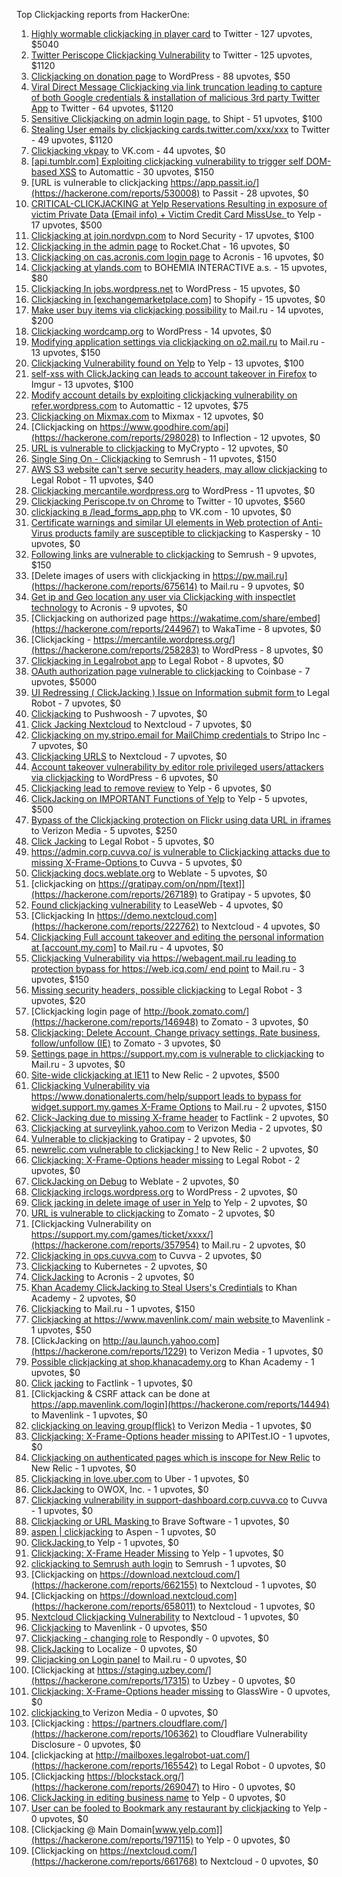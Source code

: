 Top Clickjacking reports from HackerOne:

1. [Highly wormable clickjacking in player card](https://hackerone.com/reports/85624) to Twitter - 127 upvotes, $5040
2. [Twitter Periscope Clickjacking Vulnerability](https://hackerone.com/reports/591432) to Twitter - 125 upvotes, $1120
3. [Clickjacking on donation page](https://hackerone.com/reports/921709) to WordPress - 88 upvotes, $50
4. [Viral Direct Message Clickjacking via link truncation leading to capture of both Google credentials & installation of malicious 3rd party Twitter App](https://hackerone.com/reports/643274) to Twitter - 64 upvotes, $1120
5. [Sensitive Clickjacking on admin login page.](https://hackerone.com/reports/389145) to Shipt - 51 upvotes, $100
6. [Stealing User emails by clickjacking cards.twitter.com/xxx/xxx](https://hackerone.com/reports/154963) to Twitter - 49 upvotes, $1120
7. [Clickjacking vkpay](https://hackerone.com/reports/374817) to VK.com - 44 upvotes, $0
8. [[api.tumblr.com] Exploiting clickjacking vulnerability to trigger self DOM-based XSS](https://hackerone.com/reports/953579) to Automattic - 30 upvotes, $150
9. [URL is vulnerable to clickjacking  https://app.passit.io/](https://hackerone.com/reports/530008) to Passit - 28 upvotes, $0
10. [CRITICAL-CLICKJACKING at Yelp Reservations Resulting in exposure of victim Private Data (Email info) + Victim Credit Card MissUse. ](https://hackerone.com/reports/355859) to Yelp - 17 upvotes, $500
11. [Clickjacking at join.nordvpn.com](https://hackerone.com/reports/765955) to Nord Security - 17 upvotes, $100
12. [Clickjacking in the admin page](https://hackerone.com/reports/728004) to Rocket.Chat - 16 upvotes, $0
13. [Clickjacking on cas.acronis.com login page](https://hackerone.com/reports/971234) to Acronis - 16 upvotes, $0
14. [Clickjacking at ylands.com](https://hackerone.com/reports/405342) to BOHEMIA INTERACTIVE a.s. - 15 upvotes, $80
15. [Clickjacking In jobs.wordpress.net](https://hackerone.com/reports/223024) to WordPress - 15 upvotes, $0
16. [Clickjacking in [exchangemarketplace.com]](https://hackerone.com/reports/658217) to Shopify - 15 upvotes, $0
17. [Make user buy items via clickjacking possibility](https://hackerone.com/reports/471967) to Mail.ru - 14 upvotes, $200
18. [Clickjacking wordcamp.org](https://hackerone.com/reports/230581) to WordPress - 14 upvotes, $0
19. [Modifying application settings via clickjacking on o2.mail.ru](https://hackerone.com/reports/355774) to Mail.ru - 13 upvotes, $150
20. [Clickjacking Vulnerability found on Yelp](https://hackerone.com/reports/214087) to Yelp - 13 upvotes, $100
21. [self-xss with ClickJacking can leads to account takeover in Firefox](https://hackerone.com/reports/892289) to Imgur - 13 upvotes, $100
22. [Modify account details by exploiting clickjacking vulnerability on refer.wordpress.com](https://hackerone.com/reports/765355) to Automattic - 12 upvotes, $75
23. [Clickjacking on Mixmax.com](https://hackerone.com/reports/234713) to Mixmax - 12 upvotes, $0
24. [Clickjacking on https://www.goodhire.com/api](https://hackerone.com/reports/298028) to Inflection - 12 upvotes, $0
25. [URL is vulnerable to clickjacking](https://hackerone.com/reports/712376) to MyCrypto - 12 upvotes, $0
26. [Single Sing On - Clickjacking](https://hackerone.com/reports/299009) to Semrush - 11 upvotes, $150
27. [AWS S3 website can't serve security headers, may allow clickjacking](https://hackerone.com/reports/149572) to Legal Robot - 11 upvotes, $40
28. [Clickjacking mercantile.wordpress.org](https://hackerone.com/reports/264125) to WordPress - 11 upvotes, $0
29. [Clickjacking Periscope.tv on Chrome](https://hackerone.com/reports/198622) to Twitter - 10 upvotes, $560
30. [clickjacking в /lead_forms_app.php](https://hackerone.com/reports/294334) to VK.com - 10 upvotes, $0
31. [Certificate warnings and similar UI elements in Web protection of Anti-Virus products family are susceptible to clickjacking](https://hackerone.com/reports/463695) to Kaspersky - 10 upvotes, $0
32. [Following links are vulnerable to clickjacking](https://hackerone.com/reports/289246) to Semrush - 9 upvotes, $150
33. [Delete images of users  with clickjacking in https://pw.mail.ru](https://hackerone.com/reports/675614) to Mail.ru - 9 upvotes, $0
34. [Get ip and Geo location any user via Clickjacking with inspectlet technology](https://hackerone.com/reports/998555) to Acronis - 9 upvotes, $0
35. [Clickjacking on authorized page https://wakatime.com/share/embed](https://hackerone.com/reports/244967) to WakaTime - 8 upvotes, $0
36. [Clickjacking - https://mercantile.wordpress.org/](https://hackerone.com/reports/258283) to WordPress - 8 upvotes, $0
37. [Clickjacking in Legalrobot app](https://hackerone.com/reports/270454) to Legal Robot - 8 upvotes, $0
38. [OAuth authorization page vulnerable to clickjacking](https://hackerone.com/reports/65825) to Coinbase - 7 upvotes, $5000
39. [UI Redressing ( ClickJacking ) Issue on Information submit form ](https://hackerone.com/reports/163753) to Legal Robot - 7 upvotes, $0
40. [Clickjacking](https://hackerone.com/reports/200419) to Pushwoosh - 7 upvotes, $0
41. [Click Jacking Nextcloud](https://hackerone.com/reports/347782) to Nextcloud - 7 upvotes, $0
42. [Clickjacking on my.stripo.email for MailChimp credentials ](https://hackerone.com/reports/737625) to Stripo Inc - 7 upvotes, $0
43. [Clickjacking URLS](https://hackerone.com/reports/1039805) to Nextcloud - 7 upvotes, $0
44. [Account takeover vulnerability by editor role privileged users/attackers via clickjacking](https://hackerone.com/reports/388254) to WordPress - 6 upvotes, $0
45. [Clickjacking lead to remove review](https://hackerone.com/reports/965141) to Yelp - 6 upvotes, $0
46. [ClickJacking on IMPORTANT Functions of Yelp](https://hackerone.com/reports/305128) to Yelp - 5 upvotes, $500
47. [Bypass of the Clickjacking protection on Flickr using data URL in iframes](https://hackerone.com/reports/7264) to Verizon Media - 5 upvotes, $250
48. [Click Jacking](https://hackerone.com/reports/163888) to Legal Robot - 5 upvotes, $0
49. [https://admin.corp.cuvva.co/ is vulnerable to Clickjacking attacks due to missing X-Frame-Options ](https://hackerone.com/reports/231434) to Cuvva - 5 upvotes, $0
50. [Clickjacking docs.weblate.org](https://hackerone.com/reports/223391) to Weblate - 5 upvotes, $0
51. [clickjacking on https://gratipay.com/on/npm/[text]](https://hackerone.com/reports/267189) to Gratipay - 5 upvotes, $0
52. [Found clickjacking vulnerability](https://hackerone.com/reports/119828) to LeaseWeb - 4 upvotes, $0
53. [Clickjacking In https://demo.nextcloud.com](https://hackerone.com/reports/222762) to Nextcloud - 4 upvotes, $0
54. [Clickjacking Full account takeover and editing the personal information at [account.my.com]](https://hackerone.com/reports/261652) to Mail.ru - 4 upvotes, $0
55. [Clickjacking Vulnerability via https://webagent.mail.ru leading to protection bypass for https://web.icq.com/ end point](https://hackerone.com/reports/918923) to Mail.ru - 3 upvotes, $150
56. [Missing security headers, possible clickjacking](https://hackerone.com/reports/64645) to Legal Robot - 3 upvotes, $20
57. [Clickjacking login page of http://book.zomato.com/](https://hackerone.com/reports/146948) to Zomato - 3 upvotes, $0
58. [Clickjacking: Delete Account, Change privacy settings, Rate business, follow/unfollow (IE)](https://hackerone.com/reports/338569) to Zomato - 3 upvotes, $0
59. [Settings page in https://support.my.com is vulnerable to clickjacking](https://hackerone.com/reports/667400) to Mail.ru - 3 upvotes, $0
60. [Site-wide clickjacking at IE11](https://hackerone.com/reports/614947) to New Relic - 2 upvotes, $500
61. [Clickjacking Vulnerability via https://www.donationalerts.com/help/support leads to bypass for widget.support.my.games X-Frame Options](https://hackerone.com/reports/1027192) to Mail.ru - 2 upvotes, $150
62. [Click-Jacking due to missing X-frame header](https://hackerone.com/reports/17664) to Factlink - 2 upvotes, $0
63. [Clickjacking at surveylink.yahoo.com](https://hackerone.com/reports/3578) to Verizon Media - 2 upvotes, $0
64. [Vulnerable to clickjacking](https://hackerone.com/reports/123782) to Gratipay - 2 upvotes, $0
65. [newrelic.com vulnerable to clickjacking !](https://hackerone.com/reports/123126) to New Relic - 2 upvotes, $0
66. [Clickjacking: X-Frame-Options header missing](https://hackerone.com/reports/163646) to Legal Robot - 2 upvotes, $0
67. [ClickJacking on Debug](https://hackerone.com/reports/225555) to Weblate - 2 upvotes, $0
68. [Clickjacking irclogs.wordpress.org](https://hackerone.com/reports/267075) to WordPress - 2 upvotes, $0
69. [Click jacking in delete image of user in Yelp](https://hackerone.com/reports/201848) to Yelp - 2 upvotes, $0
70. [URL is vulnerable to clickjacking](https://hackerone.com/reports/337219) to Zomato - 2 upvotes, $0
71. [Clickjacking Vulnerability on https://support.my.com/games/ticket/xxxx/](https://hackerone.com/reports/357954) to Mail.ru - 2 upvotes, $0
72. [Clickjacking in ops.cuvva.com](https://hackerone.com/reports/583624) to Cuvva - 2 upvotes, $0
73. [Clickjacking](https://hackerone.com/reports/832593) to Kubernetes - 2 upvotes, $0
74. [ClickJacking](https://hackerone.com/reports/947690) to Acronis - 2 upvotes, $0
75. [Khan Academy ClickJacking to Steal Users's Credintials](https://hackerone.com/reports/639682) to Khan Academy - 2 upvotes, $0
76. [Clickjacking](https://hackerone.com/reports/8724) to Mail.ru - 1 upvotes, $150
77. [Clickjacking at https://www.mavenlink.com/ main website ](https://hackerone.com/reports/14631) to Mavenlink - 1 upvotes, $50
78. [ClickJacking on http://au.launch.yahoo.com](https://hackerone.com/reports/1229) to Verizon Media - 1 upvotes, $0
79. [Possible clickjacking at shop.khanacademy.org](https://hackerone.com/reports/6370) to Khan Academy - 1 upvotes, $0
80. [Click jacking](https://hackerone.com/reports/13550) to Factlink - 1 upvotes, $0
81. [Clickjacking & CSRF attack can be done at https://app.mavenlink.com/login](https://hackerone.com/reports/14494) to Mavenlink - 1 upvotes, $0
82. [clickjacking on leaving group(flick)](https://hackerone.com/reports/7745) to Verizon Media - 1 upvotes, $0
83. [Clickjacking: X-Frame-Options header missing](https://hackerone.com/reports/129650) to APITest.IO - 1 upvotes, $0
84. [Clickjacking on authenticated pages which is inscope for New Relic](https://hackerone.com/reports/128645) to New Relic - 1 upvotes, $0
85. [Clickjacking in love.uber.com](https://hackerone.com/reports/137152) to Uber - 1 upvotes, $0
86. [ClickJacking](https://hackerone.com/reports/183127) to OWOX, Inc. - 1 upvotes, $0
87. [Clickjacking vulnerability in support-dashboard.corp.cuvva.co](https://hackerone.com/reports/231694) to Cuvva - 1 upvotes, $0
88. [Clickjacking or URL Masking ](https://hackerone.com/reports/204198) to Brave Software - 1 upvotes, $0
89. [aspen | clickjacking](https://hackerone.com/reports/272387) to Aspen - 1 upvotes, $0
90. [ClickJacking ](https://hackerone.com/reports/179839) to Yelp - 1 upvotes, $0
91. [Clickjacking: X-Frame Header Missing](https://hackerone.com/reports/168358) to Yelp - 1 upvotes, $0
92. [clickjacking to Semrush auth login](https://hackerone.com/reports/318295) to Semrush - 1 upvotes, $0
93. [Clickjacking on https://download.nextcloud.com/](https://hackerone.com/reports/662155) to Nextcloud - 1 upvotes, $0
94. [Clickjacking on https://download.nextcloud.com](https://hackerone.com/reports/658011) to Nextcloud - 1 upvotes, $0
95. [Nextcloud Clickjacking Vulnerability](https://hackerone.com/reports/710996) to Nextcloud - 1 upvotes, $0
96. [Clickjacking](https://hackerone.com/reports/21110) to Mavenlink - 0 upvotes, $50
97. [Clickjacking - changing role](https://hackerone.com/reports/7924) to Respondly - 0 upvotes, $0
98. [ClickJacking](https://hackerone.com/reports/7862) to Localize - 0 upvotes, $0
99. [Clicjacking on Login panel](https://hackerone.com/reports/8459) to Mail.ru - 0 upvotes, $0
100. [Clickjacking at https://staging.uzbey.com/](https://hackerone.com/reports/17315) to Uzbey - 0 upvotes, $0
101. [Clickjacking: X-Frame-Options header missing](https://hackerone.com/reports/27594) to GlassWire - 0 upvotes, $0
102. [clickjacking ](https://hackerone.com/reports/1207) to Verizon Media - 0 upvotes, $0
103. [Clickjacking : https://partners.cloudflare.com/](https://hackerone.com/reports/106362) to Cloudflare Vulnerability Disclosure - 0 upvotes, $0
104. [clickjacking at http://mailboxes.legalrobot-uat.com/](https://hackerone.com/reports/165542) to Legal Robot - 0 upvotes, $0
105. [Clickjacking https://blockstack.org/](https://hackerone.com/reports/269047) to Hiro - 0 upvotes, $0
106. [ClickJacking in editing business name](https://hackerone.com/reports/227837) to Yelp - 0 upvotes, $0
107. [User can be fooled to Bookmark any restaurant by clickjacking](https://hackerone.com/reports/228295) to Yelp - 0 upvotes, $0
108. [Clickjacking @ Main Domain[www.yelp.com]](https://hackerone.com/reports/197115) to Yelp - 0 upvotes, $0
109. [Clickjacking on https://nextcloud.com/](https://hackerone.com/reports/661768) to Nextcloud - 0 upvotes, $0
